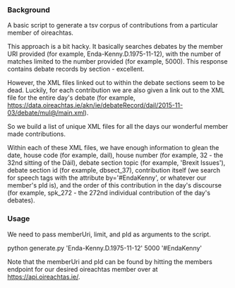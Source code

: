 ### Background

A basic script to generate a tsv corpus of contributions from a particular member of oireachtas.

This approach is a bit hacky. It basically searches debates by the member URI provided (for example, Enda-Kenny.D.1975-11-12), with the number of matches limited to the number provided (for example, 5000). This response contains debate records by section - excellent.

However, the XML files linked out to within the debate sections seem to be dead. Luckily, for each contribution we are also given a link out to the XML file for the entire day's debate (for example, https://data.oireachtas.ie/akn/ie/debateRecord/dail/2015-11-03/debate/mul@/main.xml).

So we build a list of unique XML files for all the days our wonderful member made contributions.

Within each of these XML files, we have enough information to glean the date, house code (for example, dail), house number (for example, 32 - the 32nd sitting of the Dáil), debate section topic (for example, 'Brexit Issues'), debate section id (for example, dbsect_37), contribution itself (we search for speech tags with the attribute by='#EndaKenny', or whatever our member's pId is), and the order of this contribution in the day's discourse (for example, spk_272 - the 272nd individual contribution of the day's debates).

### Usage

We need to pass memberUri, limit, and pId as arguments to the script.

python generate.py 'Enda-Kenny.D.1975-11-12' 5000 '#EndaKenny'

Note that the memberUri and pId can be found by hitting the members endpoint for our desired oireachtas member over at https://api.oireachtas.ie/.
